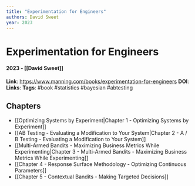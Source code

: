 ```yaml
---
title: "Experimentation for Engineers"
authors: David Sweet
year: 2023
---
```

# Experimentation for Engineers
#### 2023 - [[David Sweet]]
**Link**: https://www.manning.com/books/experimentation-for-engineers
**DOI**: 
**Links**:
**Tags**: #book #statistics #bayesian #abtesting

## Chapters
- [[Optimizing Systems by Experiment|Chapter 1 - Optimizing Systems by Experiment]]
- [[AB Testing - Evaluating a Modification to Your System|Chapter 2 - A / B Testing - Evaluating a Modification to Your System]]
- [[Multi-Armed Bandits - Maximizing Business Metrics While Experimenting|Chapter 3 - Multi-Armed Bandits - Maximizing Business Metrics While Experimenting]]
- [[Chapter 4 - Response Surface Methodology - Optimizing Continuous Parameters]]
- [[Chapter 5 - Contextual Bandits - Making Targeted Decisions]]